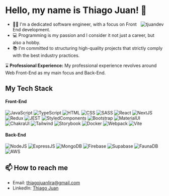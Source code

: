 # Hello, my name is Thiago Juan! 👋

<img align="right" src="https://komarev.com/ghpvc/?username=tjuandev&label=Profile%20views&color=0e75b6&style=flat" alt="tjuandev" />

- 👨‍💻 I'm a dedicated software engineer, with a focus on Front End development.
- 💻 Programming is my passion and I consider it not just a career, but also a hobby.
- 📚 I'm committed to structuring high-quality projects that strictly comply with the best industry practices.

⌛ **Professional Experience:** My professional experience revolves around Web Front-End as my main focus and Back-End.

## My Tech Stack

#### Front-End
![JavaScript](https://img.shields.io/badge/-JavaScript-black?style=for-the-badge&logo=javascript)
![TypeScript](https://img.shields.io/badge/-TypeScript-007ACC?style=for-the-badge&logo=typescript)
![HTML](https://img.shields.io/badge/-HTML-E34F26?style=for-the-badge&logo=html5&logoColor=white)
![CSS](https://img.shields.io/badge/-CSS-1572B6?style=for-the-badge&logo=css3)
![SASS](https://img.shields.io/badge/-SASS-CC6699?style=for-the-badge&logo=sass&logoColor=white)
![React](https://img.shields.io/badge/-React-61DAFB?style=for-the-badge&logo=react&logoColor=white)
![NextJS](https://img.shields.io/badge/-NextJS-black?style=for-the-badge&logo=next.js&logoColor=white)
![Redux](https://img.shields.io/badge/-Redux-764ABC?style=for-the-badge&logo=redux&logoColor=white)
![JEST](https://img.shields.io/badge/-JEST-C21325?style=for-the-badge&logo=jest&logoColor=white)
![StyledComponents](https://img.shields.io/badge/-StyledComponents-DB7093?style=for-the-badge&logo=styled-components&logoColor=white)
![Bootstrap](https://img.shields.io/badge/-Bootstrap-7952B3?style=for-the-badge&logo=bootstrap&logoColor=white)
![MaterialUI](https://img.shields.io/badge/MUI-%230081CB.svg?style=for-the-badge&logo=mui&logoColor=white)
![ChakraUI](https://img.shields.io/badge/-ChakraUI-319795?style=for-the-badge&logo=chakra-ui&logoColor=white)
![Tailwind](https://img.shields.io/badge/-Tailwind-38B2AC?style=for-the-badge&logo=tailwind-css&logoColor=white)
![Storybook](https://img.shields.io/badge/-Storybook-FF4785?style=for-the-badge&logo=storybook&logoColor=white)
![Docker](https://img.shields.io/badge/-Docker-2496ED?style=for-the-badge&logo=docker&logoColor=white)
![Webpack](https://img.shields.io/badge/-Webpack-8DD6F9?style=for-the-badge&logo=webpack&logoColor=black)
![Vite](https://img.shields.io/badge/-Vite-646CFF?style=for-the-badge&logo=vite&logoColor=white)


#### Back-End
![NodeJS](https://img.shields.io/badge/-NodeJS-339933?style=for-the-badge&logo=node.js&logoColor=white)
![ExpressJS](https://img.shields.io/badge/-ExpressJS-black?style=for-the-badge&logo=express&logoColor=white)
![MongoDB](https://img.shields.io/badge/-MongoDB-47A248?style=for-the-badge&logo=mongodb&logoColor=white)
![Firebase](https://img.shields.io/badge/-Firebase-FFCA28?style=for-the-badge&logo=firebase&logoColor=black)
![Supabase](https://img.shields.io/badge/-Supabase-181818?style=for-the-badge&logo=supabase&logoColor=white)
![FaunaDB](https://img.shields.io/badge/-FaunaDB-663399?style=for-the-badge&logo=faunadb&logoColor=white)
![AWS](https://img.shields.io/badge/-AWS-232F3E?style=for-the-badge&logo=amazon-aws&logoColor=white)

## 📫 How to reach me

- Email: [thiagojuanlira@gmail.com](mailto:thiagojuanlira@gmail.com)
- LinkedIn: [Thiago Juan](https://www.linkedin.com/in/thiago-juan/)
